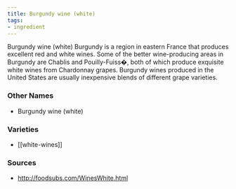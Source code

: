 ```yaml
---
title: Burgundy wine (white)
tags:
- ingredient
---
```

Burgundy wine (white) Burgundy is a region in eastern France that produces excellent red and white wines. Some of the better wine-producing areas in Burgundy are Chablis and Pouilly-Fuiss�, both of which produce exquisite white wines from Chardonnay grapes. Burgundy wines produced in the United States are usually inexpensive blends of different grape varieties.

### Other Names

* Burgundy wine (white)

### Varieties

* [[white-wines]]

### Sources
* http://foodsubs.com/WinesWhite.html
